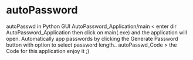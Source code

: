 # autoPassword
autoPasswd in Python GUI
AutoPassword_Application/main < enter dir AutoPassword_Application then click on main(.exe) and the application will open.
Automatically app passwords by clicking the Generate Password button with option to select password length..
autoPasswd_Code > the Code for this application 
enjoy it ;)

